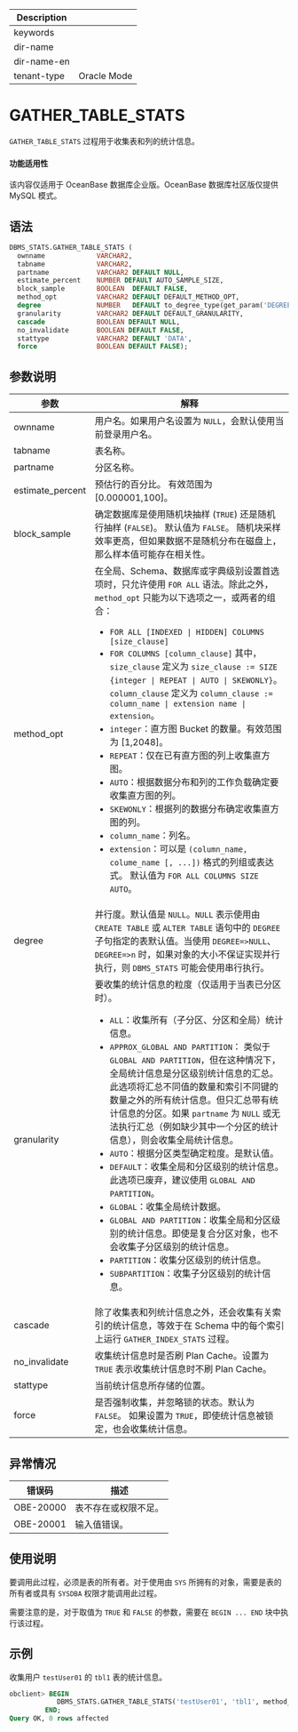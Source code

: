 | Description   |                 |
|---------------|-----------------|
| keywords      |                 |
| dir-name      |                 |
| dir-name-en   |                 |
| tenant-type   | Oracle Mode     |

# GATHER_TABLE_STATS

`GATHER_TABLE_STATS` 过程用于收集表和列的统计信息。

  <main id="notice" >
    <h4>功能适用性</h4>
    <p>该内容仅适用于 OceanBase 数据库企业版。OceanBase 数据库社区版仅提供 MySQL 模式。</p>
  </main>

## 语法

```sql
DBMS_STATS.GATHER_TABLE_STATS (
  ownname             VARCHAR2,
  tabname             VARCHAR2,
  partname            VARCHAR2 DEFAULT NULL,
  estimate_percent    NUMBER DEFAULT AUTO_SAMPLE_SIZE,
  block_sample        BOOLEAN  DEFAULT FALSE,
  method_opt          VARCHAR2 DEFAULT DEFAULT_METHOD_OPT,
  degree              NUMBER   DEFAULT to_degree_type(get_param('DEGREE')),
  granularity         VARCHAR2 DEFAULT DEFAULT_GRANULARITY,
  cascade             BOOLEAN DEFAULT NULL,
  no_invalidate       BOOLEAN DEFAULT FALSE,
  stattype            VARCHAR2 DEFAULT 'DATA',
  force               BOOLEAN DEFAULT FALSE);
```

## 参数说明

|        参数       |      解释        |
|------------------|-------------------|
| ownname          | 用户名。如果用户名设置为 `NULL`，会默认使用当前登录用户名。   |
| tabname          | 表名称。       |
| partname         | 分区名称。       |
| estimate_percent | 预估行的百分比。 有效范围为 \[0.000001,100\]。   |
| block_sample     | 确定数据库是使用随机块抽样 (`TRUE`) 还是随机行抽样 (`FALSE`)。 默认值为 `FALSE`。 随机块采样效率更高，但如果数据不是随机分布在磁盘上，那么样本值可能存在相关性。   |
| method_opt       | 在全局、Schema、数据库或字典级别设置首选项时，只允许使用 `FOR ALL` 语法。除此之外，`method_opt` 只能为以下选项之一，或两者的组合： <ul><li> `FOR ALL [INDEXED \| HIDDEN] COLUMNS [size_clause]`   </li>   <li> `FOR COLUMNS [column_clause]`    其中，`size_clause` 定义为 `size_clause := SIZE {integer \| REPEAT \| AUTO \| SKEWONLY}`。 `column_clause` 定义为 `column_clause := column_name \| extension name \| extension`。 </li>   <li> `integer`：直方图 Bucket 的数量。有效范围为 \[1,2048\]。   </li>   <li> `REPEAT`：仅在已有直方图的列上收集直方图。   </li>   <li> `AUTO`：根据数据分布和列的工作负载确定要收集直方图的列。   </li>   <li> `SKEWONLY`：根据列的数据分布确定收集直方图的列。   </li>   <li> `column_name`：列名。   </li>   <li> `extension`：可以是 `(column_name, colume_name [, ...])` 格式的列组或表达式。    默认值为 `FOR ALL COLUMNS SIZE AUTO`。</li>   </ul> |
| degree           | 并行度。默认值是 `NULL`。`NULL` 表示使用由 `CREATE TABLE` 或 `ALTER TABLE` 语句中的 `DEGREE` 子句指定的表默认值。当使用 `DEGREE=>NULL`、`DEGREE=>n` 时，如果对象的大小不保证实现并行执行，则 `DBMS_STATS` 可能会使用串行执行。       |
| granularity      | 要收集的统计信息的粒度（仅适用于当表已分区时）。 <ul><li> `ALL`：收集所有（子分区、分区和全局）统计信息。</li> <li> `APPROX_GLOBAL AND PARTITION`： 类似于 `GLOBAL AND PARTITION`，但在这种情况下，全局统计信息是分区级别统计信息的汇总。此选项将汇总不同值的数量和索引不同键的数量之外的所有统计信息。但只汇总带有统计信息的分区。如果 `partname` 为 `NULL` 或无法执行汇总（例如缺少其中一个分区的统计信息），则会收集全局统计信息。   </li> <li> `AUTO`：根据分区类型确定粒度。是默认值。   </li> <li> `DEFAULT`：收集全局和分区级别的统计信息。此选项已废弃，建议使用 `GLOBAL AND PARTITION`。   </li> <li> `GLOBAL`：收集全局统计数据。   </li> <li> `GLOBAL AND PARTITION`：收集全局和分区级别的统计信息。即使是复合分区对象，也不会收集子分区级别的统计信息。   </li> <li> `PARTITION`：收集分区级别的统计信息。   </li> <li> `SUBPARTITION`：收集子分区级别的统计信息。</li>  </ul>  |
| cascade          | 除了收集表和列统计信息之外，还会收集有关索引的统计信息，等效于在 Schema 中的每个索引上运行 `GATHER_INDEX_STATS` 过程。    |
| no_invalidate    | 收集统计信息时是否刷 Plan Cache。设置为 `TRUE` 表示收集统计信息时不刷 Plan Cache。   |
| stattype         | 当前统计信息所存储的位置。 |
| force            | 是否强制收集，并忽略锁的状态。默认为 `FALSE`。 如果设置为 `TRUE`，即使统计信息被锁定，也会收集统计信息。  |


## 异常情况

|    错误码    |     描述     |
|-----------|------------|
| OBE-20000 | 表不存在或权限不足。 |
| OBE-20001 | 输入值错误。     |



## 使用说明

要调用此过程，必须是表的所有者。对于使用由 `SYS` 所拥有的对象，需要是表的所有者或具有 `SYSDBA` 权限才能调用此过程。

需要注意的是，对于取值为 `TRUE` 和 `FALSE` 的参数，需要在 `BEGIN ... END` 块中执行该过程。

## 示例

收集用户 `testUser01` 的 `tbl1` 表的统计信息。

```sql
obclient> BEGIN
            DBMS_STATS.GATHER_TABLE_STATS('testUser01', 'tbl1', method_opt=>'FOR ALL COLUMNS SIZE 5', granularity=>'ALL', degree=>4, no_invalidate=>FALSE);
         END;
Query OK, 0 rows affected
```
